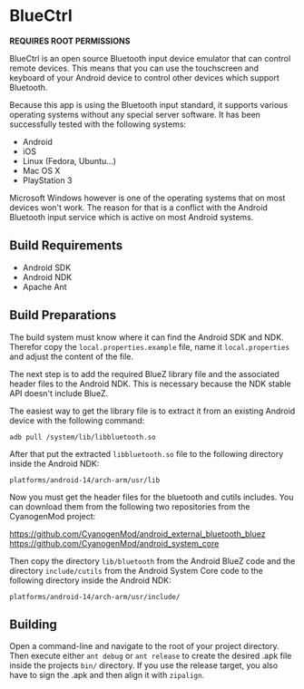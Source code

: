 BlueCtrl
========

**REQUIRES ROOT PERMISSIONS**

BlueCtrl is an open source Bluetooth input device emulator that can control remote devices. This means that you can use the touchscreen and keyboard of your Android device to control other devices which support Bluetooth.

Because this app is using the Bluetooth input standard, it supports various operating systems without any special server software. It has been successfully tested with the following systems:

* Android
* iOS
* Linux (Fedora, Ubuntu...)
* Mac OS X
* PlayStation 3

Microsoft Windows however is one of the operating systems that on most devices won't work. The reason for that is a conflict with the Android Bluetooth input service which is active on most Android systems.



Build Requirements
------------------

* Android SDK
* Android NDK
* Apache Ant



Build Preparations
------------------

The build system must know where it can find the Android SDK and NDK. Therefor copy the `local.properties.example` file,  name it `local.properties` and adjust the content of the file.

The next step is to add the required BlueZ library file and the associated header files to the Android NDK. This is necessary because the NDK stable API doesn't include BlueZ.

The easiest way to get the library file is to extract it from an existing Android device with the following command:

    adb pull /system/lib/libbluetooth.so

After that put the extracted `libbluetooth.so` file to the following directory inside the Android NDK:

    platforms/android-14/arch-arm/usr/lib

Now you must get the header files for the bluetooth and cutils includes. You can download them from the following two repositories from the CyanogenMod project:

  https://github.com/CyanogenMod/android_external_bluetooth_bluez  
  https://github.com/CyanogenMod/android_system_core  

Then copy the directory `lib/bluetooth` from the Android BlueZ code and the directory `include/cutils` from the Android System Core code to the following directory inside the Android NDK:

    platforms/android-14/arch-arm/usr/include/



Building
--------

Open a command-line and navigate to the root of your project directory. Then execute either `ant debug` or `ant release` to create the desired .apk file inside the projects `bin/` directory. If you use the release target, you also have to sign the .apk and then align it with `zipalign`.
